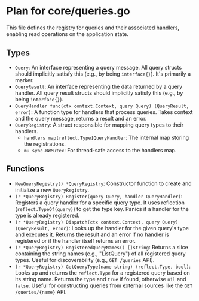# Plan for core/queries.go

This file defines the registry for queries and their associated handlers, enabling read operations on the application state.

## Types

- `Query`: An interface representing a query message. All query structs should implicitly satisfy this (e.g., by being `interface{}`). It's primarily a marker.
- `QueryResult`: An interface representing the data returned by a query handler. All query result structs should implicitly satisfy this (e.g., by being `interface{}`).
- `QueryHandler func(ctx context.Context, query Query) (QueryResult, error)`: A function type for handlers that process queries. Takes context and the query message, returns a result and an error.
- `QueryRegistry`: A struct responsible for mapping query types to their handlers.
    - `handlers map[reflect.Type]QueryHandler`: The internal map storing the registrations.
    - `mu sync.RWMutex`: For thread-safe access to the handlers map.

## Functions

- `NewQueryRegistry() *QueryRegistry`: Constructor function to create and initialize a new `QueryRegistry`.
- `(r *QueryRegistry) Register(query Query, handler QueryHandler)`: Registers a query handler for a specific query type. It uses reflection (`reflect.TypeOf(query)`) to get the type key. Panics if a handler for the type is already registered.
- `(r *QueryRegistry) Dispatch(ctx context.Context, query Query) (QueryResult, error)`: Looks up the handler for the given query's type and executes it. Returns the result and an error if no handler is registered or if the handler itself returns an error.
- `(r *QueryRegistry) RegisteredQueryNames() []string`: Returns a slice containing the string names (e.g., "ListQuery") of all registered query types. Useful for discoverability (e.g., `GET /queries` API).
- `(r *QueryRegistry) GetQueryType(name string) (reflect.Type, bool)`: Looks up and returns the `reflect.Type` for a registered query based on its string name. Returns the type and `true` if found, otherwise `nil` and `false`. Useful for constructing queries from external sources like the `GET /queries/{name}` API.
